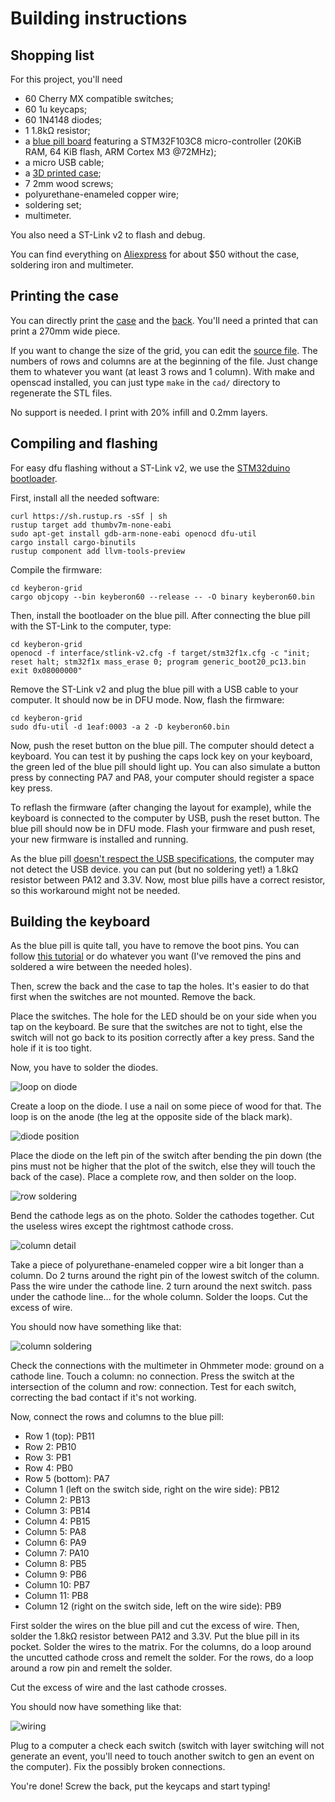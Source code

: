 # Building instructions

## Shopping list

For this project, you'll need
 - 60 Cherry MX compatible switches;
 - 60 1u keycaps;
 - 60 1N4148 diodes;
 - 1 1.8kΩ resistor;
 - a [blue pill board](https://wiki.stm32duino.com/index.php?title=Blue_Pill) featuring a STM32F103C8 micro-controller (20KiB RAM, 64 KiB flash, ARM Cortex M3 @72MHz);
 - a micro USB cable;
 - a [3D printed case](cad/);
 - 7 2mm wood screws;
 - polyurethane-enameled copper wire;
 - soldering set;
 - multimeter.
 
You also need a ST-Link v2 to flash and debug.
 
You can find everything on [Aliexpress](https://my.aliexpress.com/wishlist/wish_list_product_list.htm?currentGroupId=100000010426396) for about $50 without the case, soldering iron and multimeter.

## Printing the case

You can directly print the [case](cad/case.stl) and the [back](cad/back.stl). You'll need a printed that can print a 270mm wide piece.

If you want to change the size of the grid, you can edit the [source file](cad/case.scad). The numbers of rows and columns are at the beginning of the file. Just change them to whatever you want (at least 3 rows and 1 column). With make and openscad installed, you can just type `make` in the `cad/` directory to regenerate the STL files.

No support is needed. I print with 20% infill and 0.2mm layers.

## Compiling and flashing

For easy dfu flashing without a ST-Link v2, we use the [STM32duino
bootloader](https://github.com/rogerclarkmelbourne/STM32duino-bootloader/).

First, install all the needed software:

```shell
curl https://sh.rustup.rs -sSf | sh
rustup target add thumbv7m-none-eabi
sudo apt-get install gdb-arm-none-eabi openocd dfu-util
cargo install cargo-binutils
rustup component add llvm-tools-preview
```

Compile the firmware:

```shell
cd keyberon-grid
cargo objcopy --bin keyberon60 --release -- -O binary keyberon60.bin
```

Then, install the bootloader on the blue pill. After connecting the
blue pill with the ST-Link to the computer, type:

```shell
cd keyberon-grid
openocd -f interface/stlink-v2.cfg -f target/stm32f1x.cfg -c "init; reset halt; stm32f1x mass_erase 0; program generic_boot20_pc13.bin exit 0x08000000"
```

Remove the ST-Link v2 and plug the blue pill with a USB cable to your
computer. It should now be in DFU mode. Now, flash the firmware:

```shell
cd keyberon-grid
sudo dfu-util -d 1eaf:0003 -a 2 -D keyberon60.bin
```

Now, push the reset button on the blue pill. The computer should
detect a keyboard. You can test it by pushing the caps lock key on
your keyboard, the green led of the blue pill should light up. You can
also simulate a button press by connecting PA7 and PA8, your computer
should register a space key press.

To reflash the firmware (after changing the layout for example), while
the keyboard is connected to the computer by USB, push the reset
button. The blue pill should now be in DFU mode. Flash your firmware
and push reset, your new firmware is installed and running.

As the blue pill [doesn't respect the USB
specifications](https://wiki.stm32duino.com/index.php?title=Blue_Pill#Hardware_installation),
the computer may not detect the USB device. you can put (but no
soldering yet!) a 1.8kΩ resistor between PA12 and 3.3V. Now, most blue
pills have a correct resistor, so this workaround might not be needed.

## Building the keyboard

As the blue pill is quite tall, you have to remove the boot pins. You can follow [this tutorial](https://docs.cannonkeys.com/bluepill-mod/) or do whatever you want (I've removed the pins and soldered a wire between the needed holes).

Then, screw the back and the case to tap the holes. It's easier to do that first when the switches are not mounted. Remove the back.

Place the switches. The hole for the LED should be on your side when you tap on the keyboard. Be sure that the switches are not to tight, else the switch will not go back to its position correctly after a key press. Sand the hole if it is too tight.

Now, you have to solder the diodes.

![loop on diode](images/01%20-%20loop%20on%20diode.jpg)

Create a loop on the diode. I use a nail on some piece of wood for that. The loop is on the anode (the leg at the opposite side of the black mark).

![diode position](images/02%20-%20diode%20positionning.jpg)

Place the diode on the left pin of the switch after bending the pin down (the pins must not be higher that the plot of the switch, else they will touch the back of the case). Place a complete row, and then solder on the loop.

![row soldering](images/03%20-%20row%20soldering.jpg)

Bend the cathode legs as on the photo. Solder the cathodes together. Cut the useless wires except the rightmost cathode cross.

![column detail](images/05%20-%20column%20detail.jpg)

Take a piece of polyurethane-enameled copper wire a bit longer than a column. Do 2 turns around the right pin of the lowest switch of the column. Pass the wire under the cathode line. 2 turn around the next switch. pass under the cathode line... for the whole column. Solder the loops. Cut the excess of wire.

You should now have something like that:

![column soldering](images/04%20-%20column%20soldering.jpg)

Check the connections with the multimeter in Ohmmeter mode: ground on a cathode line. Touch a column: no connection. Press the switch at the intersection of the column and row: connection. Test for each switch, correcting the bad contact if it's not working.

Now, connect the rows and columns to the blue pill:
 - Row 1 (top): PB11
 - Row 2: PB10
 - Row 3: PB1
 - Row 4: PB0
 - Row 5 (bottom): PA7
 - Column 1 (left on the switch side, right on the wire side): PB12
 - Column 2: PB13
 - Column 3: PB14
 - Column 4: PB15
 - Column 5: PA8
 - Column 6: PA9
 - Column 7: PA10
 - Column 8: PB5
 - Column 9: PB6
 - Column 10: PB7
 - Column 11: PB8
 - Column 12 (right on the switch side, left on the wire side): PB9

First solder the wires on the blue pill and cut the excess of wire. Then, solder the 1.8kΩ resistor between PA12 and 3.3V. Put the blue pill in its pocket. Solder the wires to the matrix. For the columns, do a loop around the uncutted cathode cross and remelt the solder. For the rows, do a loop around a row pin and remelt the solder.

Cut the excess of wire and the last cathode crosses.

You should now have something like that:

![wiring](/images/06%20-%20wiring.jpg)

Plug to a computer a check each switch (switch with layer switching will not generate an event, you'll need to touch another switch to gen an event on the computer). Fix the possibly broken connections.

You're done! Screw the back, put the keycaps and start typing!
